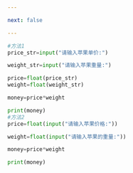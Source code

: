 ```yaml
---

next: false

---
```




<BlogInfo id="463"/>

```python
#方法1
price_str=input("请输入苹果单价:")

weight_str=input("请输入苹果重量:")

price=float(price_str)
weight=float(weight_str)

money=price*weight

print(money)
#方法2
price=float(input("请输入苹果价格:"))

weight=float(input("请输入苹果的重量:"))

money=price*weight

print(money)

```



<ActionBox />
